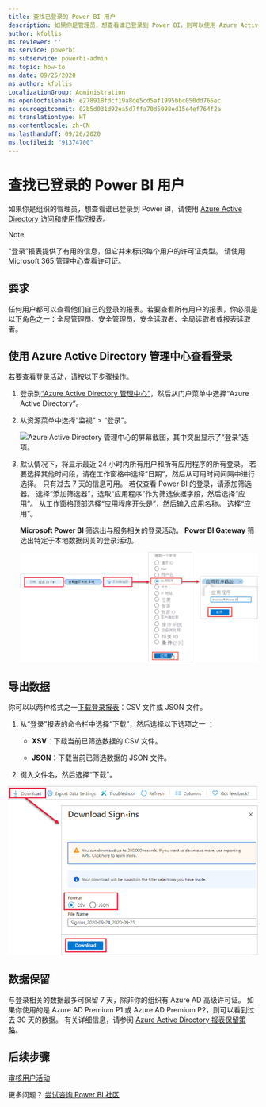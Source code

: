 ```yaml
---
title: 查找已登录的 Power BI 用户
description: 如果你是管理员，想查看谁已登录到 Power BI，则可以使用 Azure Active Directory 访问和使用情况报表/
author: kfollis
ms.reviewer: ''
ms.service: powerbi
ms.subservice: powerbi-admin
ms.topic: how-to
ms.date: 09/25/2020
ms.author: kfollis
LocalizationGroup: Administration
ms.openlocfilehash: e278918fdcf19a8de5cd5af1995bbc050dd765ec
ms.sourcegitcommit: 02b5d031d92ea5d7ffa70d5098ed15e4ef764f2a
ms.translationtype: HT
ms.contentlocale: zh-CN
ms.lasthandoff: 09/26/2020
ms.locfileid: "91374700"
---
```

# <a name="find-power-bi-users-that-have-signed-in"></a>查找已登录的 Power BI 用户

如果你是组织的管理员，想查看谁已登录到 Power BI，请使用 [Azure Active Directory 访问和使用情况报表](/azure/active-directory/reports-monitoring/concept-sign-ins)。

> [!NOTE]
> “登录”报表提供了有用的信息，但它并未标识每个用户的许可证类型。 请使用 Microsoft 365 管理中心查看许可证。

## <a name="requirements"></a>要求

任何用户都可以查看他们自己的登录的报表。若要查看所有用户的报表，你必须是以下角色之一：全局管理员、安全管理员、安全读取者、全局读取者或报表读取者。

## <a name="use-the-azure-active-directory-admin-center-to-view-sign-ins"></a>使用 Azure Active Directory 管理中心查看登录

若要查看登录活动，请按以下步骤操作。

1. 登录到[“Azure Active Directory 管理中心”](https://aad.portal.azure.com)，然后从门户菜单中选择“Azure Active Directory”。

1. 从资源菜单中选择“监视” > “登录”。
   
    ![Azure Active Directory 管理中心的屏幕截图，其中突出显示了“登录”选项。](media/service-admin-access-usage/azure-portal-sign-ins.png)

1. 默认情况下，将显示最近 24 小时内所有用户和所有应用程序的所有登录。 若要选择其他时间段，请在工作窗格中选择“日期”，然后从可用时间间隔中进行选择。 只有过去 7 天的信息可用。 若仅查看 Power BI 的登录，请添加筛选器。 选择“添加筛选器”，选取“应用程序”作为筛选依据字段，然后选择“应用”。 从工作窗格顶部选择“应用程序开头是”，然后输入应用名称。 选择“应用”。

    **Microsoft Power BI** 筛选出与服务相关的登录活动。 **Power BI Gateway** 筛选出特定于本地数据网关的登录活动。
   
    ![登录筛选器的屏幕截图，突出显示“应用程序”字段。](media/service-admin-access-usage/sign-in-filter.png)

## <a name="export-the-data"></a>导出数据

你可以以两种格式之一[下载登录报表](/azure/active-directory/reports-monitoring/quickstart-download-sign-in-report)：CSV 文件或 JSON 文件。

1. 从“登录”报表的命令栏中选择“下载”，然后选择以下选项之一 ：

   * **XSV**：下载当前已筛选数据的 CSV 文件。

   * **JSON**：下载当前已筛选数据的 JSON 文件。

2. 键入文件名，然后选择“下载”。

![数据导出的屏幕截图，其中突出显示了“下载”选项。](media/service-admin-access-usage/download-sign-in-data-csv.png)

## <a name="data-retention"></a>数据保留

与登录相关的数据最多可保留 7 天，除非你的组织有 Azure AD 高级许可证。 如果你使用的是 Azure AD Premium P1 或 Azure AD Premium P2，则可以看到过去 30 天的数据。 有关详细信息，请参阅 [Azure Active Directory 报表保留策略](/azure/active-directory/reports-monitoring/reference-reports-data-retention)。

## <a name="next-steps"></a>后续步骤

[审核用户活动](service-admin-auditing.md)

更多问题？ [尝试咨询 Power BI 社区](https://community.powerbi.com/)